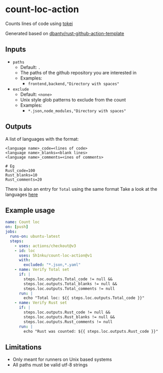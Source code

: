 # count-loc-action

Counts lines of code using [tokei](https://github.com/XAMPPRocky/tokei)

Generated based on [dbanty/rust-github-action-template](https://github.com/dbanty/rust-github-action-template)

## Inputs
- `paths` 
  - Default: `.` 
  - The paths of the github repository you are interested in
  - Examples:
    - `frontend,backend,"Directory with spaces"`
- `exclude`
  - Default: `<none>`
  - Unix style glob patterns to exclude from the count
  - Examples:
    - `*.json,node_modules,"Directory with spaces"`

## Outputs
A list of languages with the format:
```
<language name>_code=<lines of code>
<language name>_blanks=<blank lines>
<language name>_comments=<ines of comments>

# Eg
Rust_code=100
Rust_blanks=10
Rust_comments=20
```
There is also an entry for `Total` using the same format
Take a look at the languages [here](https://github.com/XAMPPRocky/tokei/blob/v12.1.2/README.md#supported-languages)

## Example usage
```yaml
name: Count loc
on: [push]
jobs:
  runs-on: ubuntu-latest
  steps:
    - uses: actions/checkout@v3
    - id: loc
      uses: Sh1nku/count-loc-action@v1
      with:
        excluded: "*.json,*.yaml"
    - name: Verify Total set
      if: |
        steps.loc.outputs.Total_code != null &&
        steps.loc.outputs.Total_blanks != null &&
        steps.loc.outputs.Total_comments != null
      run: |
        echo "Total loc: ${{ steps.loc.outputs.Total_code }}"
    - name: Verify Rust set
      if: |
        steps.loc.outputs.Rust_code != null &&
        steps.loc.outputs.Rust_blanks != null &&
        steps.loc.outputs.Rust_comments != null
      run: |
        echo "Rust was counted: ${{ steps.loc.outputs.Rust_code }}"
```

## Limitations
- Only meant for runners on Unix based systems
- All paths must be valid utf-8 strings